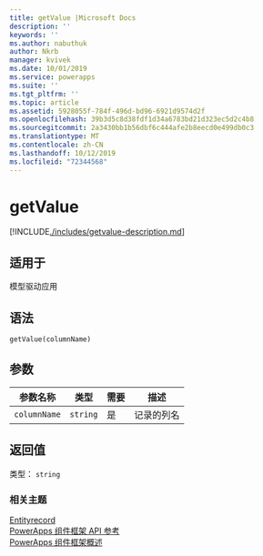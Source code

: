 ```yaml
---
title: getValue |Microsoft Docs
description: ''
keywords: ''
ms.author: nabuthuk
author: Nkrb
manager: kvivek
ms.date: 10/01/2019
ms.service: powerapps
ms.suite: ''
ms.tgt_pltfrm: ''
ms.topic: article
ms.assetid: 5928055f-784f-496d-bd96-6921d9574d2f
ms.openlocfilehash: 39b3d5c8d38fdf1d34a6783bd21d323ec5d2c4b8
ms.sourcegitcommit: 2a3430bb1b56dbf6c444afe2b8eecd0e499db0c3
ms.translationtype: MT
ms.contentlocale: zh-CN
ms.lasthandoff: 10/12/2019
ms.locfileid: "72344568"
---
```

# <a name="getvalue"></a>getValue

[!INCLUDE[./includes/getvalue-description.md](./includes/getvalue-description.md)]

## <a name="available-for"></a>适用于 

模型驱动应用

## <a name="syntax"></a>语法

`getValue(columnName)`

## <a name="parameters"></a>参数

| 参数名称|类型|需要|描述|
| ------------- |----|--------|-----------|
|`columnName`|`string`|是|记录的列名|


## <a name="return-value"></a>返回值

类型： `string`

### <a name="related-topics"></a>相关主题

[Entityrecord](../entityrecord.md)<br/>
[PowerApps 组件框架 API 参考](../../reference/index.md)<br/>
[PowerApps 组件框架概述](../../overview.md)

